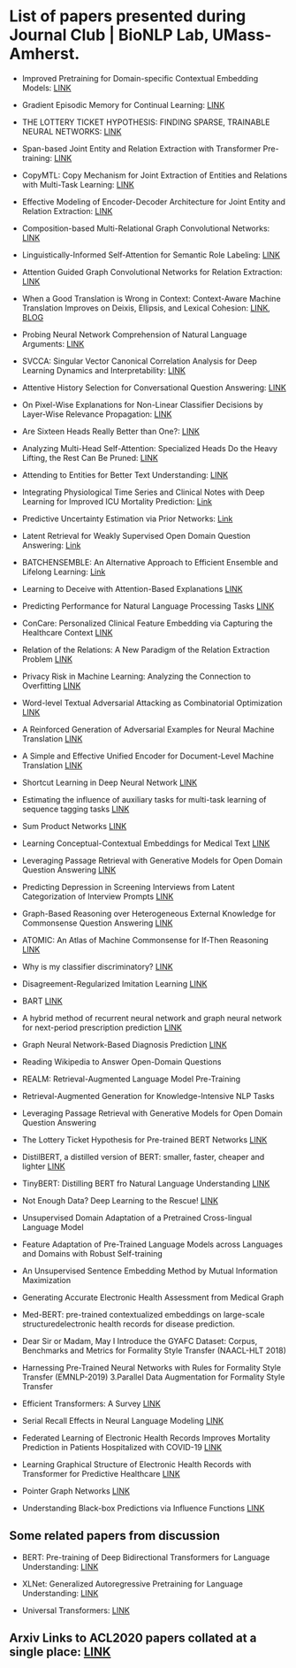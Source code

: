 # List of papers presented during Journal Club | BioNLP Lab, UMass-Amherst.

- Improved Pretraining for Domain-specific Contextual Embedding Models: [LINK](https://arxiv.org/abs/2004.02288)

- Gradient Episodic Memory for Continual Learning: [LINK](https://papers.nips.cc/paper/7225-gradient-episodic-memory-for-continual-learning.pdf)

- THE LOTTERY TICKET HYPOTHESIS: FINDING SPARSE, TRAINABLE NEURAL NETWORKS: [LINK](https://www.thetalkingmachines.com/sites/default/files/2019-05/2c35994ea2912e6517a87c50fc55faa58f0df150-compressed.pdf)

- Span-based Joint Entity and Relation Extraction with Transformer Pre-training: [LINK](https://arxiv.org/pdf/1909.07755.pdf)

- CopyMTL: Copy Mechanism for Joint Extraction of Entities and Relations with Multi-Task Learning: [LINK](https://arxiv.org/pdf/1911.10438.pdf)

- Effective Modeling of Encoder-Decoder Architecture for Joint Entity and Relation Extraction: [LINK](https://arxiv.org/pdf/1911.09886.pdf)

- Composition-based Multi-Relational Graph Convolutional Networks: [LINK](https://arxiv.org/abs/1911.03082)

- Linguistically-Informed Self-Attention for Semantic Role Labeling: [LINK](https://arxiv.org/abs/1804.08199)

- Attention Guided Graph Convolutional Networks for Relation Extraction: [LINK](https://arxiv.org/abs/1906.07510)

- When a Good Translation is Wrong in Context: Context-Aware Machine Translation Improves on Deixis, Ellipsis, and Lexical Cohesion: [LINK](https://www.aclweb.org/anthology/P19-1116/), [BLOG](https://lena-voita.github.io/posts/acl19_context.html)

- Probing Neural Network Comprehension of Natural Language Arguments: [LINK](https://arxiv.org/pdf/1907.07355.pdf)

- SVCCA: Singular Vector Canonical Correlation Analysis for Deep Learning Dynamics and Interpretability: [LINK](https://arxiv.org/abs/1706.05806)

- Attentive History Selection for Conversational Question Answering: [LINK](https://arxiv.org/abs/1908.09456)

- On Pixel-Wise Explanations for Non-Linear Classifier Decisions by Layer-Wise Relevance Propagation: [LINK](https://journals.plos.org/plosone/article?id=10.1371/journal.pone.0130140#sec019)

- Are Sixteen Heads Really Better than One?: [LINK](https://arxiv.org/pdf/1905.10650.pdf)

- Analyzing Multi-Head Self-Attention: Specialized Heads Do the Heavy Lifting, the Rest Can Be Pruned: [LINK](https://www.aclweb.org/anthology/P19-1580/)

- Attending to Entities for Better Text Understanding: [LINK](https://arxiv.org/abs/1911.04361)

- Integrating Physiological Time Series and Clinical Notes with Deep Learning for Improved ICU Mortality Prediction: [Link](https://arxiv.org/pdf/2003.11059.pdf)

- Predictive Uncertainty Estimation via Prior Networks: [Link](https://papers.nips.cc/paper/7936-predictive-uncertainty-estimation-via-prior-networks.pdf)

- Latent Retrieval for Weakly Supervised Open Domain Question Answering: [Link](https://arxiv.org/abs/1906.00300)

- BATCHENSEMBLE: An Alternative Approach to Efficient Ensemble and Lifelong Learning: [Link](https://openreview.net/pdf?id=Sklf1yrYDr)

- Learning to Deceive with Attention-Based Explanations [LINK](https://arxiv.org/abs/1909.07913)

- Predicting Performance for Natural Language Processing Tasks [LINK](https://arxiv.org/abs/2005.00870)

- ConCare: Personalized Clinical Feature Embedding via Capturing the Healthcare Context [LINK](https://arxiv.org/pdf/1911.12216.pdf)

- Relation of the Relations: A New Paradigm of the Relation Extraction Problem [LINK](https://arxiv.org/abs/2006.03719)

- Privacy Risk in Machine Learning: Analyzing the Connection to Overfitting [LINK](https://arxiv.org/pdf/1709.01604.pdf)

- Word-level Textual Adversarial Attacking as Combinatorial Optimization [LINK](https://www.aclweb.org/anthology/2020.acl-main.540.pdf)

- A Reinforced Generation of Adversarial Examples for Neural Machine Translation [LINK](https://www.aclweb.org/anthology/2020.acl-main.319.pdf)

- A Simple and Effective Unified Encoder for Document-Level Machine Translation [LINK](https://www.aclweb.org/anthology/2020.acl-main.321.pdf)

- Shortcut Learning in Deep Neural Network [LINK](https://arxiv.org/pdf/2004.07780.pdf)

- Estimating the influence of auxiliary tasks for multi-task learning of sequence tagging tasks [LINK](https://www.aclweb.org/anthology/2020.acl-main.268.pdf)

- Sum Product Networks [LINK](https://arxiv.org/pdf/1202.3732.pdf)

- Learning Conceptual-Contextual Embeddings for Medical Text [LINK](https://arxiv.org/abs/1908.06203)

- Leveraging Passage Retrieval with Generative Models for Open Domain Question Answering [LINK](https://arxiv.org/pdf/2007.01282.pdf)

-  Predicting Depression in Screening Interviews from Latent Categorization of Interview Prompts [LINK](https://www.aclweb.org/anthology/2020.acl-main.2.pdf)

- Graph-Based Reasoning over Heterogeneous External Knowledge for Commonsense Question Answering [LINK](https://arxiv.org/abs/1909.05311)

- ATOMIC: An Atlas of Machine Commonsense for If-Then Reasoning [LINK](https://arxiv.org/abs/1811.00146)

- Why is my classifier discriminatory? [LINK](https://arxiv.org/pdf/1805.12002.pdf)

- Disagreement-Regularized Imitation Learning [LINK](https://openreview.net/pdf?id=rkgbYyHtwB) 

- BART [LINK](https://arxiv.org/abs/1910.13461)

- A hybrid method of recurrent neural network and graph neural network for next-period prescription prediction [LINK](https://link.springer.com/article/10.1007/s13042-020-01155-x)

- Graph Neural Network-Based Diagnosis Prediction [LINK](https://www.liebertpub.com/doi/10.1089/big.2020.0070)

- Reading Wikipedia to Answer Open-Domain Questions

- REALM: Retrieval-Augmented Language Model Pre-Training

- Retrieval-Augmented Generation for Knowledge-Intensive NLP Tasks

- Leveraging Passage Retrieval with Generative Models for Open Domain Question Answering

- The Lottery Ticket Hypothesis for Pre-trained BERT Networks [LINK](https://arxiv.org/abs/2007.12223)

- DistilBERT, a distilled version of BERT: smaller, faster, cheaper and lighter [LINK](https://arxiv.org/pdf/1910.01108) 

- TinyBERT: Distilling BERT fro Natural Language Understanding [LINK](https://arxiv.org/abs/1909.10351)

- Not Enough Data? Deep Learning to the Rescue! [LINK](https://arxiv.org/abs/1911.03118)

- Unsupervised Domain Adaptation of a Pretrained Cross-lingual Language Model

- Feature Adaptation of Pre-Trained Language Models across Languages and Domains with Robust Self-training

- An Unsupervised Sentence Embedding Method by Mutual Information Maximization

- Generating Accurate Electronic Health Assessment from Medical Graph

- Med-BERT: pre-trained contextualized embeddings on large-scale structuredelectronic health records for disease prediction.

- Dear Sir or Madam, May I Introduce the GYAFC Dataset: Corpus, Benchmarks and Metrics for Formality Style Transfer (NAACL-HLT 2018)

- Harnessing Pre-Trained Neural Networks with Rules for Formality Style Transfer (EMNLP-2019) 3.Parallel Data Augmentation for Formality Style Transfer

- Efficient Transformers: A Survey [LINK](https://arxiv.org/abs/2009.06732)

- Serial Recall Effects in Neural Language Modeling [LINK](https://www.aclweb.org/anthology/N19-1073.pdf)

- Federated Learning of Electronic Health Records Improves Mortality Prediction in Patients Hospitalized with COVID-19 [LINK](https://www.medrxiv.org/content/medrxiv/early/2020/08/14/2020.08.11.20172809.full.pdf)

- Learning Graphical Structure of Electronic Health Records with Transformer for Predictive Healthcare [LINK](https://arxiv.org/abs/1906.04716)

- Pointer Graph Networks [LINK](https://arxiv.org/abs/2006.06380)  

- Understanding Black-box Predictions via Influence Functions [LINK](https://arxiv.org/pdf/1703.04730.pdf)

## Some related papers from discussion

- BERT: Pre-training of Deep Bidirectional Transformers for Language Understanding: [LINK](https://arxiv.org/abs/1810.04805)

- XLNet: Generalized Autoregressive Pretraining for Language Understanding: [LINK](https://arxiv.org/abs/1906.08237)

- Universal Transformers: [LINK](https://arxiv.org/abs/1807.03819)

## Arxiv Links to ACL2020 papers collated at a single place: [LINK](https://github.com/roomylee/ACL-2020-Papers)

